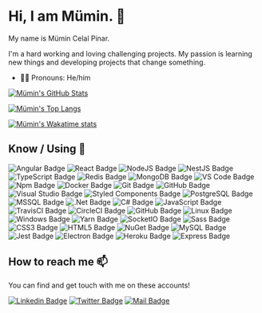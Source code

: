 # Hi, I am Mümin. 👋

My name is Mümin Celal Pinar.

I'm a hard working and loving challenging projects. My passion is learning new things and developing projects that change something.

- 🙋‍♂️ Pronouns: He/him

[![Mümin's GitHub Stats](https://github-readme-stats.vercel.app/api?username=mumincelal&show_icons=true&include_all_commits=true&count_private=true&theme=radical)](https://github.com/mumincelal)

[![Mümin's Top Langs](https://github-readme-stats-axpwmfcg3.vercel.app/api/top-langs/?username=mumincelal&theme=radical&layout=compact)](https://github.com/mumincelal)

[![Mümin's Wakatime stats](https://github-readme-stats.vercel.app/api/wakatime?username=mumincelal&layout=compact&theme=radical)](https://github.com/mumincelal)

## Know / Using 🧠

![Angular Badge](https://img.shields.io/badge/Angular-DD0031?style=flat-square&logo=Angular&logoColor=ffffff)
![React Badge](https://img.shields.io/badge/React-61DAFB?style=flat-square&logo=React&logoColor=000000)
![NodeJS Badge](https://img.shields.io/badge/NodeJS-339933?style=flat-square&logo=Node.js&logoColor=ffffff)
![NestJS Badge](https://img.shields.io/badge/NestJS-E0234E?style=flat-square&logo=NestJS&logoColor=ffffff)
![TypeScript Badge](https://img.shields.io/badge/Typescript-3178C6?style=flat-square&logo=TypeScript&logoColor=ffffff)
![Redis Badge](https://img.shields.io/badge/Redis-DC382D?style=flat-square&logo=Redis&logoColor=ffffff)
![MongoDB Badge](https://img.shields.io/badge/MongoDB-47A248?style=flat-square&logo=MongoDB&logoColor=ffffff)
![VS Code Badge](https://img.shields.io/badge/VS%20Code-007ACC?style=flat-square&logo=Visual%20Studio%20Code&logoColor=ffffff)
![Npm Badge](https://img.shields.io/badge/Npm-CB3837?style=flat-square&logo=Npm&logoColor=ffffff)
![Docker Badge](https://img.shields.io/badge/Docker-2496ED?style=flat-square&logo=Docker&logoColor=ffffff)
![Git Badge](https://img.shields.io/badge/Git-F05032?style=flat-square&logo=Git&logoColor=ffffff)
![GitHub Badge](https://img.shields.io/badge/GitHub-181717?style=flat-square&logo=GitHub&logoColor=ffffff)
![Visual Studio Badge](https://img.shields.io/badge/Visual%20Studio-5C2D91?style=flat-square&logo=Visual%20Studio&logoColor=ffffff)
![Styled Components Badge](https://img.shields.io/badge/Styled%20Components-DB7093?style=flat-square&logo=styled-components&logoColor=ffffff)
![PostgreSQL Badge](https://img.shields.io/badge/PostgreSQL-336791?style=flat-square&logo=PostgreSQL&logoColor=ffffff)
![MSSQL Badge](https://img.shields.io/badge/MSSQL-CC2927?style=flat-square&logo=Microsoft%20SQL%20Server&logoColor=ffffff)
![.Net Badge](https://img.shields.io/badge/.Net-5C2D91?style=flat-square&logo=.NET&logoColor=ffffff)
![C# Badge](https://img.shields.io/badge/CSharp-239120?style=flat-square&logo=C%20Sharp&logoColor=ffffff)
![JavaScript Badge](https://img.shields.io/badge/JavaScript-F7DF1E?style=flat-square&logo=JavaScript&logoColor=222222)
![TravisCI Badge](https://img.shields.io/badge/TravisCI-3EAAAF?style=flat-square&logo=Travis%20CI&logoColor=ffffff)
![CircleCI Badge](https://img.shields.io/badge/CircleCI-343434?style=flat-square&logo=CircleCI&logoColor=ffffff)
![GitHub Badge](https://img.shields.io/badge/GitHub%20Actions-2088FF?style=flat-square&logo=GitHub%20Actions&logoColor=ffffff)
![Linux Badge](https://img.shields.io/badge/Linux-FCC624?style=flat-square&logo=Linux&logoColor=000000)
![Windows Badge](https://img.shields.io/badge/Windows-0078D6?style=flat-square&logo=Windows&logoColor=ffffff)
![Yarn Badge](https://img.shields.io/badge/Yarn-2C8EBB?style=flat-square&logo=Yarn&logoColor=ffffff)
![SocketIO Badge](https://img.shields.io/badge/Socket.IO-010101?style=flat-square&logo=Socket.io&logoColor=ffffff)
![Sass Badge](https://img.shields.io/badge/Sass-CC6699?style=flat-square&logo=Sass&logoColor=ffffff)
![CSS3 Badge](https://img.shields.io/badge/CSS3-1572B6?style=flat-square&logo=CSS3&logoColor=ffffff)
![HTML5 Badge](https://img.shields.io/badge/HTML5-E34F26?style=flat-square&logo=HTML5&logoColor=ffffff)
![NuGet Badge](https://img.shields.io/badge/NuGet-004880?style=flat-square&logo=NuGet&logoColor=ffffff)
![MySQL Badge](https://img.shields.io/badge/MySQL-4479A1?style=flat-square&logo=MySQL&logoColor=ffffff)
![Jest Badge](https://img.shields.io/badge/Jest-C21325?style=flat-square&logo=Jest&logoColor=ffffff)
![Electron Badge](https://img.shields.io/badge/Electron-47848F?style=flat-square&logo=Electron&logoColor=ffffff)
![Heroku Badge](https://img.shields.io/badge/Heroku-430098?style=flat-square&logo=Heroku&logoColor=ffffff)
![Express Badge](https://img.shields.io/badge/Express-000000?style=flat-square&logo=Express&logoColor=ffffff)

<!-- ## Learning 📚

![Go Badge](https://img.shields.io/badge/Go-00ADD8?style=flat-square&logo=Go&logoColor=ffffff)
![Python Badge](https://img.shields.io/badge/Python-3776AB?style=flat-square&logo=Python&logoColor=ffffff)
![GraphQL Badge](https://img.shields.io/badge/GraphQL-E10098?style=flat-square&logo=GraphQL&logoColor=ffffff)
![Nginx Badge](https://img.shields.io/badge/NGINX-269539?style=flat-square&logo=NGINX&logoColor=ffffff)
![RabbitMQ Badge](https://img.shields.io/badge/RabbitMQ-FF6600?style=flat-square&logo=RabbitMQ&logoColor=ffffff)
![Flutter Badge](https://img.shields.io/badge/Flutter-02569B?style=flat-square&logo=Flutter&logoColor=ffffff)
![Kotlin Badge](https://img.shields.io/badge/Kotlin-0095D5?style=flat-square&logo=Kotlin&logoColor=ffffff)
![Elasticsearch Badge](https://img.shields.io/badge/Elasticsearch-005571?style=flat-square&logo=Elasticsearch&logoColor=ffffff)
![Kibana Badge](https://img.shields.io/badge/Kibana-005571?style=flat-square&logo=Kibana&logoColor=ffffff)
![Kubernetes Badge](https://img.shields.io/badge/Kubernetes-326CE5?style=flat-square&logo=Kubernetes&logoColor=ffffff)
![Next.js Badge](https://img.shields.io/badge/Next.js-000000?style=flat-square&logo=Next.js&logoColor=ffffff)
![Vue.js Badge](https://img.shields.io/badge/Vue.js-4FC08D?style=flat-square&logo=Vue.js&logoColor=ffffff)
![Deno Badge](https://img.shields.io/badge/Deno-000000?style=flat-square&logo=Deno&logoColor=ffffff)
![WebAssembly Badge](https://img.shields.io/badge/WebAssembly-654FF0?style=flat-square&logo=WebAssembly&logoColor=ffffff)
![Blazor Badge](https://img.shields.io/badge/Blazor-512BD4?style=flat-square&logo=Blazor&logoColor=ffffff)
![Apache Kafka Badge](https://img.shields.io/badge/Apache%20Kafka-231F20?style=flat-square&logo=Apache%20Kafka&logoColor=ffffff) -->

## How to reach me 📫

You can find and get touch with me on these accounts!

[![Linkedin Badge](https://img.shields.io/badge/mumincelal-follow%20on%20linkedin-blue?style=for-the-badge&logo=linkedin)](https://www.linkedin.com/in/mumin-celal-pinar-42547485/)
[![Twitter Badge](https://img.shields.io/badge/mumincelal-follow%20on%20twitter-blue?style=for-the-badge&logo=twitter)](https://twitter.com/mumincelal/)
[![Mail Badge](https://img.shields.io/badge/mumincelalpinar@gmail.com-send%20email-blue?style=for-the-badge&logo=Gmail)](mailto:mumincelalpinar@gmail.com)
